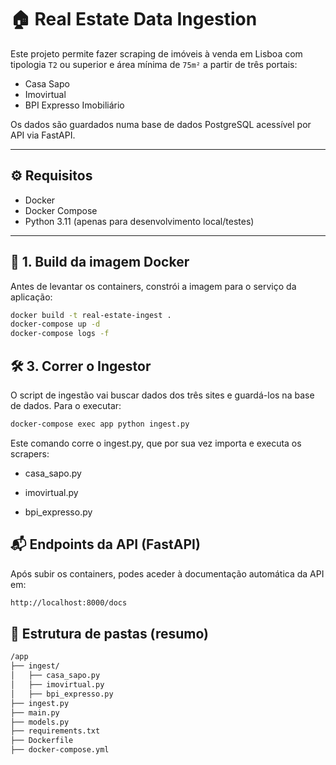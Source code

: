 # 🏠 Real Estate Data Ingestion

Este projeto permite fazer scraping de imóveis à venda em Lisboa com tipologia `T2` ou superior e área mínima de `75m²` a partir de três portais:

- Casa Sapo  
- Imovirtual  
- BPI Expresso Imobiliário  

Os dados são guardados numa base de dados PostgreSQL acessível por API via FastAPI.

---

## ⚙️ Requisitos

- Docker  
- Docker Compose  
- Python 3.11 (apenas para desenvolvimento local/testes)

---

## 🐳 1. Build da imagem Docker

Antes de levantar os containers, constrói a imagem para o serviço da aplicação:

```bash
docker build -t real-estate-ingest .
docker-compose up -d
docker-compose logs -f
```

## 🛠️ 3. Correr o Ingestor

O script de ingestão vai buscar dados dos três sites e guardá-los na base de dados. Para o executar:
```bash
docker-compose exec app python ingest.py
```
Este comando corre o ingest.py, que por sua vez importa e executa os scrapers:

- casa_sapo.py

- imovirtual.py

- bpi_expresso.py

## 📬 Endpoints da API (FastAPI)

Após subir os containers, podes aceder à documentação automática da API em:

```bash
http://localhost:8000/docs
```
## 📁 Estrutura de pastas (resumo)
```bash
/app
├── ingest/
│   ├── casa_sapo.py
│   ├── imovirtual.py
│   ├── bpi_expresso.py
├── ingest.py
├── main.py
├── models.py
├── requirements.txt
├── Dockerfile
├── docker-compose.yml
```